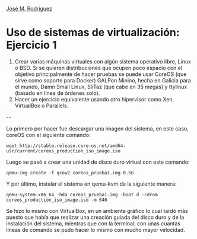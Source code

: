 [José M. Rodríguez](https://github.com/Jmrodriguez90)

Uso de sistemas de virtualización: Ejercicio 1
======================================================================

1. Crear varias máquinas virtuales con algún sistema operativo libre, Linux o BSD. Si se quieren distribuciones que ocupen poco espacio con el objetivo principalmente de hacer pruebas se puede usar CoreOS (que sirve como soporte para Docker) GALPon Minino, hecha en Galicia para el mundo, Damn Small Linux, SliTaz (que cabe en 35 megas) y ttylinux (basado en línea de órdenes solo).
2. Hacer un ejercicio equivalente usando otro hipervisor como Xen, VirtualBox o Parallels.

--

Lo primero por hacer fue descargar una imagen del sistema, en este caso, coreOS con el siguiente comando:

`wget http://stable.release.core-os.net/amd64-usr/current/coreos_production_iso_image.iso`

Luego se pasó a crear una unidad de disco duro virtual con este comando:

`qemu-img create -f qcow2 coreos_prueba1.img 0.5G`

Y por último, instalar el sistema en qemu-kvm de la siguiente manera:

`qemu-system-x86_64 -hda coreos_prueba1.img -boot d -cdrom coreos_production_iso_image.iso -m 640`

Se hizo lo mismo con VirtualBox, en un ambiente gráfico lo cual tardó más puesto que había que realizar una creación guiada del disco duro y de la instalación del sistema, mientras que con la terminal, con unas cuantas líneas de comando se pudo hacer lo mismo con mucho mayor velocidad.
